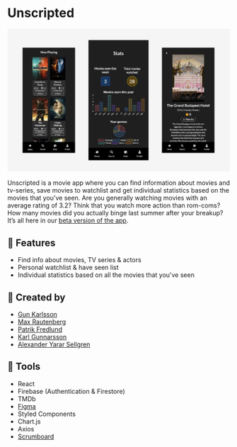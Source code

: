 # Unscripted

![screenshot of the app](/src/img/unscripted-screenshot2.png)

Unscripted is a movie app where you can find information about movies and tv-series, save movies to watchlist and get individual statistics based on the movies that you’ve seen. Are you generally watching movies with an average rating of 3.2? Think that you watch more action than rom-coms? How many movies did you actually binge last summer after your breakup? It’s all here in our [beta version of the app](https://unscripted-app.surge.sh/).

## 🌴 Features

- Find info about movies, TV series & actors
- Personal watchlist & have seen list
- Individual statistics based on all the movies that you've seen

## 🐝 Created by

- [Gun Karlsson](https://github.com/gunkarlsson)
- [Max Rautenberg](https://github.com/mrautenberg)
- [Patrik Fredlund](https://github.com/patrik-fredlund)
- [Karl Gunnarsson](https://github.com/KG416)
- [Alexander Yarar Sellgren](https://github.com/alexanderys)

## 🔧 Tools

- React
- Firebase (Authentication & Firestore)
- TMDb
- [Figma](https://www.figma.com/file/Iou7ByIfUQQQXcFrmXtpSh/TP2-Movie-app?node-id=0%3A1)
- Styled Components
- Chart.js
- Axios
- [Scrumboard](https://www.notion.so/bc67ddc5d7484ed68eaea2949f57d6a0?v=c7fb59537e9e40ed96dd81189254ef67)
